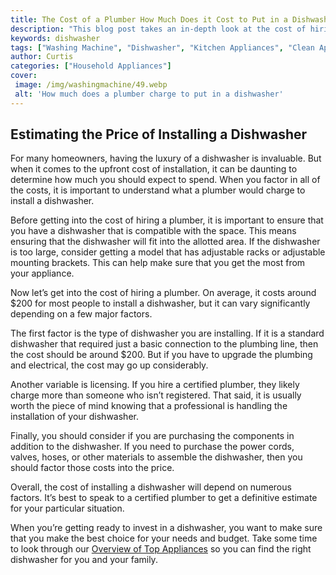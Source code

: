 ```yaml
---
title: The Cost of a Plumber How Much Does it Cost to Put in a Dishwasher
description: "This blog post takes an in-depth look at the cost of hiring a plumber to install a dishwasher Learn what goes into the cost and how you can save money on a dishwasher installation"
keywords: dishwasher
tags: ["Washing Machine", "Dishwasher", "Kitchen Appliances", "Clean Appliance"]
author: Curtis
categories: ["Household Appliances"]
cover: 
 image: /img/washingmachine/49.webp
 alt: 'How much does a plumber charge to put in a dishwasher'
---
```

## Estimating the Price of Installing a Dishwasher

For many homeowners, having the luxury of a dishwasher is invaluable. But when it comes to the upfront cost of installation, it can be daunting to determine how much you should expect to spend. When you factor in all of the costs, it is important to understand what a plumber would charge to install a dishwasher. 

Before getting into the cost of hiring a plumber, it is important to ensure that you have a dishwasher that is compatible with the space. This means ensuring that the dishwasher will fit into the allotted area. If the dishwasher is too large, consider getting a model that has adjustable racks or adjustable mounting brackets. This can help make sure that you get the most from your appliance.

Now let’s get into the cost of hiring a plumber. On average, it costs around $200 for most people to install a dishwasher, but it can vary significantly depending on a few major factors. 

The first factor is the type of dishwasher you are installing. If it is a standard dishwasher that required just a basic connection to the plumbing line, then the cost should be around $200. But if you have to upgrade the plumbing and electrical, the cost may go up considerably.

Another variable is licensing. If you hire a certified plumber, they likely charge more than someone who isn’t registered. That said, it is usually worth the piece of mind knowing that a professional is handling the installation of your dishwasher.

Finally, you should consider if you are purchasing the components in addition to the dishwasher. If you need to purchase the power cords, valves, hoses, or other materials to assemble the dishwasher, then you should factor those costs into the price. 

Overall, the cost of installing a dishwasher will depend on numerous factors. It’s best to speak to a certified plumber to get a definitive estimate for your particular situation. 

When you’re getting ready to invest in a dishwasher, you want to make sure that you make the best choice for your needs and budget. Take some time to look through our [Overview of Top Appliances](./pages/appliance-overview) so you can find the right dishwasher for you and your family.
